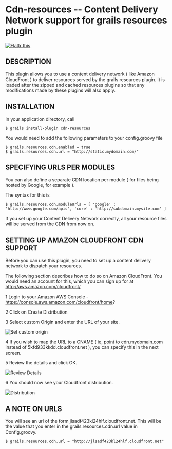 Cdn-resources -- Content Delivery Network support for grails resources plugin
=============================================================================

<a href="http://flattr.com/thing/304127/CND-Resources-plugin-for-grails" target="_blank"><img src="http://api.flattr.com/button/flattr-badge-large.png" alt="Flattr this" title="Flattr this" border="0" /></a>

## DESCRIPTION

This plugin allows you to use a content delivery network ( like Amazon CloudFront ) to deliver resources served by the grails resources plugin. It is loaded after the zipped and cached resources plugins so that any modifications made by these plugins will also apply.

## INSTALLATION

In your application directory, call

	$ grails install-plugin cdn-resources
	
You would need to add the following parameters to your config.groovy file

	$ grails.resources.cdn.enabled = true
	$ grails.resources.cdn.url = "http://static.mydomain.com/"

## SPECIFYING URLS PER MODULES

You can also define a separate CDN location per module ( for files being hosted by Google, for example ).

The syntax for this is

	$ grails.resources.cdn.moduleUrls = [ 'google' : 'http://www.google.com/apis', 'core' : 'http://subdomain.mysite.com' ]

If you set up your Content Delivery Network correctly, all your resource files will be served from the CDN from now on. 
	
## SETTING UP AMAZON CLOUDFRONT CDN SUPPORT

Before you can use this plugin, you need to set up a content delivery network to dispatch your resources. 

The following section describes how to do so on Amazon CloudFront. You would need an account for this, which you can sign up for at http://aws.amazon.com/cloudfront/

1 Login to your Amazon AWS Console - https://console.aws.amazon.com/cloudfront/home?

2 Click on Create Distribution

3 Select custom Origin and enter the URL of your site. 

![Set custom origin](https://github.com/tomaslin/grails-cdn-resources/raw/master/docs/origin.png "specifying an origin")

4 If you wish to map the URL to a CNAME ( ie, point to cdn.mydomain.com instead of 5kfd933kkdd.cloudfront.net ), you can specify this in the next screen.

5 Review the details and click OK.

![Review Details](https://github.com/tomaslin/grails-cdn-resources/raw/master/docs/details.png "Review Details")

6 You should now see your Cloudfront distribution. 

![Distribution](https://github.com/tomaslin/grails-cdn-resources/raw/master/docs/dist.png "Distribution details")

## A NOTE ON URLS

You will see an url of the form jlsadf423kl24hlf.cloudfront.net. This will be the value that you enter in the grails.resources.cdn.url value in Config.groovy.

	$ grails.resources.cdn.url = "http://jlsadf423kl24hlf.cloudfront.net"
